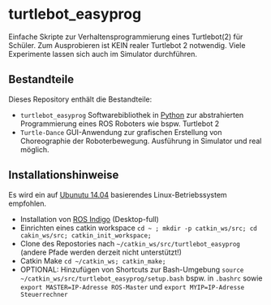 # turtlebot_easyprog
Einfache Skripte zur Verhaltensprogrammierung eines Turtlebot(2) für Schüler. Zum Ausprobieren ist KEIN realer Turtlebot 2 notwendig. Viele Experimente lassen sich auch im Simulator durchführen. 

## Bestandteile
Dieses Repository enthält die Bestandteile:
* `turtlebot_easyprog` Softwarebibliothek in [Python](https://www.python.org/) zur abstrahierten Programmierung eines ROS Roboters wie bspw. Turtlebot 2
* `Turtle-Dance` GUI-Anwendung zur grafischen Erstellung von Choreographie der Roboterbewegung. Ausführung in Simulator und real möglich.

## Installationshinweise
Es wird ein auf [Ubunutu 14.04](https://wiki.ubuntuusers.de/Trusty_Tahr/) basierendes Linux-Betriebssystem empfohlen.
* Installation von [ROS Indigo](http://wiki.ros.org/indigo) (Desktop-full)
* Einrichten eines catkin workspace `cd ~ ; mkdir -p catkin_ws/src; cd cakin_ws/src; catkin_init_workspace; `
* Clone des Repostories nach `~/catkin_ws/src/turtlebot_easyprog` (andere Pfade werden derzeit nicht unterstützt!)
* Catkin Make `cd ~/catkin_ws; catkin_make;`
* OPTIONAL: Hinzufügen von Shortcuts zur Bash-Umgebung `source ~/catkin_ws/src/turtlebot_easyprog/setup.bash` bspw. in `.bashrc` sowie `export MASTER=IP-Adresse ROS-Master` und `export MYIP=IP-Adresse Steuerrechner`

